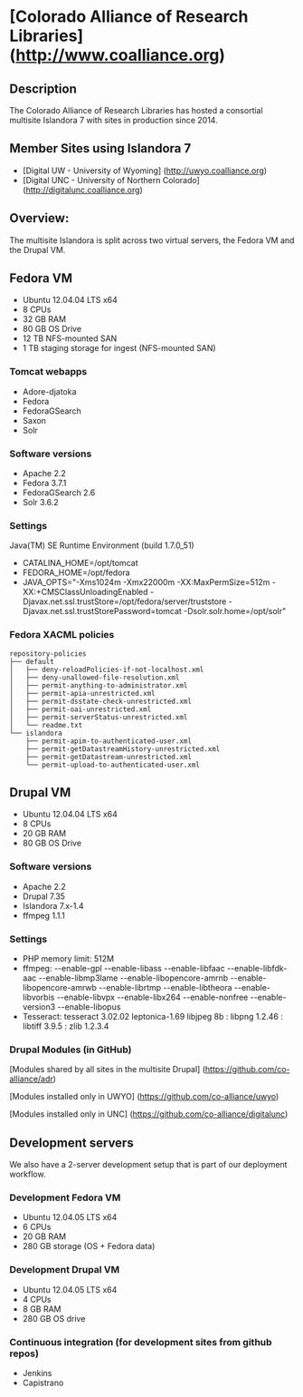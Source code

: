 # [Colorado Alliance of Research Libraries] (http://www.coalliance.org)

## Description
The Colorado Alliance of Research Libraries has hosted a consortial multisite Islandora 7 with sites in production since 2014. 

## Member Sites using Islandora 7
* [Digital UW - University of Wyoming] (http://uwyo.coalliance.org)
* [Digital UNC - University of Northern Colorado] (http://digitalunc.coalliance.org)

## Overview:

The multisite Islandora is split across two virtual servers, the Fedora VM and the Drupal VM.

## Fedora VM

* Ubuntu 12.04.04 LTS x64
* 8 CPUs
* 32 GB RAM
* 80 GB OS Drive
* 12 TB NFS-mounted SAN
* 1 TB staging storage for ingest (NFS-mounted SAN)

### Tomcat webapps

* Adore-djatoka
* Fedora
* FedoraGSearch
* Saxon
* Solr

### Software versions

* Apache 2.2
* Fedora 3.7.1
* FedoraGSearch 2.6
* Solr 3.6.2

### Settings

Java(TM) SE Runtime Environment (build 1.7.0_51)

* CATALINA_HOME=/opt/tomcat
* FEDORA_HOME=/opt/fedora
* JAVA_OPTS="-Xms1024m -Xmx22000m -XX:MaxPermSize=512m -XX:+CMSClassUnloadingEnabled -Djavax.net.ssl.trustStore=/opt/fedora/server/truststore -Djavax.net.ssl.trustStorePassword=tomcat -Dsolr.solr.home=/opt/solr"

### Fedora XACML policies

```
repository-policies
├── default
│   ├── deny-reloadPolicies-if-not-localhost.xml
│   ├── deny-unallowed-file-resolution.xml
│   ├── permit-anything-to-administrator.xml
│   ├── permit-apia-unrestricted.xml
│   ├── permit-dsstate-check-unrestricted.xml
│   ├── permit-oai-unrestricted.xml
│   ├── permit-serverStatus-unrestricted.xml
│   └── readme.txt
└── islandora
    ├── permit-apim-to-authenticated-user.xml
    ├── permit-getDatastreamHistory-unrestricted.xml
    ├── permit-getDatastream-unrestricted.xml
    └── permit-upload-to-authenticated-user.xml
```

## Drupal VM

* Ubuntu 12.04.04 LTS x64
* 8 CPUs
* 20 GB RAM
* 80 GB OS Drive

### Software versions

* Apache 2.2
* Drupal 7.35 
* Islandora 7.x-1.4
* ffmpeg 1.1.1

### Settings

* PHP memory limit: 512M
* ffmpeg: --enable-gpl --enable-libass --enable-libfaac --enable-libfdk-aac --enable-libmp3lame --enable-libopencore-amrnb --enable-libopencore-amrwb --enable-librtmp --enable-libtheora --enable-libvorbis --enable-libvpx --enable-libx264 --enable-nonfree --enable-version3 --enable-libopus
* Tesseract: tesseract 3.02.02 leptonica-1.69  libjpeg 8b : libpng 1.2.46 : libtiff 3.9.5 : zlib 1.2.3.4

### Drupal Modules (in GitHub)

[Modules shared by all sites in the multisite Drupal] (https://github.com/co-alliance/adr)

[Modules installed only in UWYO] (https://github.com/co-alliance/uwyo)

[Modules installed only in UNC] (https://github.com/co-alliance/digitalunc)

## Development servers

We also have a 2-server development setup that is part of our deployment workflow.

### Development Fedora VM

* Ubuntu 12.04.05 LTS x64
* 6 CPUs
* 20 GB RAM
* 280 GB storage (OS + Fedora data)

### Development Drupal VM

* Ubuntu 12.04.05 LTS x64
* 4 CPUs
* 8 GB RAM
* 280 GB OS drive

### Continuous integration (for development sites from github repos)

* Jenkins
* Capistrano



